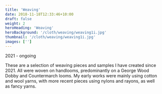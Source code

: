 ```yaml
---
title: 'Weaving'
date: 2018-11-18T12:33:46+10:00
draft: false
weight: 2
heroHeading: 'Weaving'
heroBackground: '/cloth/weaving/weaving1i.jpg'
thumbnail: '/cloth/weaving/weaving1i.jpg'
images: ['']
---
```

2021 - ongoing

These are a selection of weaving pieces and samples I have created since 2021. All were woven on handlooms, predominantly on a George Wood Dobby and Countermarch looms. My early works were mainly using cotton and wool yarns, with more recent pieces using nylons and rayons, as well as fancy yarns.

